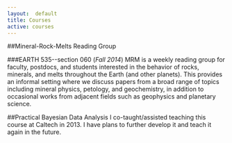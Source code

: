 ```yaml
---
layout:  default
title: Courses
active: courses
---
```


<div class="box" markdown="1">
##Mineral-Rock-Melts Reading Group

###EARTH 535--section 060 (*Fall 2014*)
MRM is a weekly reading group for faculty, postdocs, and students interested in the behavior of rocks, minerals, and melts throughout the Earth (and other planets).
This provides an informal setting where we discuss papers from a broad range of topics including mineral physics, petology, and geochemistry, in addition to occasional works from adjacent fields such as geophysics and planetary science.
</div>

<div class="box" markdown="1">
##Practical Bayesian Data Analysis
I co-taught/assisted teaching this course at Caltech in 2013. I have plans to further develop it and teach it again in the future.
</div>
